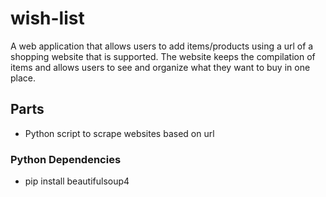 # wish-list
A web application that allows users to add items/products using a url of a shopping website that is supported. The website keeps the compilation of items and allows users to see and organize what they want to buy in one place.


## Parts
* Python script to scrape websites based on url

### Python Dependencies
* pip install beautifulsoup4